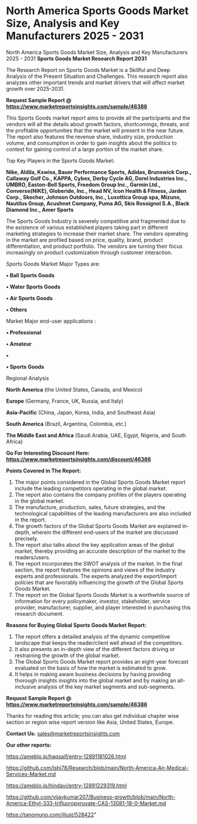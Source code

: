 # North America Sports Goods Market Size, Analysis and Key Manufacturers 2025 - 2031
North America Sports Goods Market Size, Analysis and Key Manufacturers 2025 - 2031
<strong>Sports Goods Market Research Report 2031</strong>

The Research Report on Sports Goods Market is a Skillful and Deep Analysis of the Present Situation and Challenges. This research report also analyzes other important trends and market drivers that will affect market growth over 2025-2031.

<strong>Request Sample Report @ <a href=https://www.marketreportsinsights.com/sample/46386>https://www.marketreportsinsights.com/sample/46386</a></strong>

This Sports Goods market report aims to provide all the participants and the vendors will all the details about growth factors, shortcomings, threats, and the profitable opportunities that the market will present in the near future. The report also features the revenue share, industry size, production volume, and consumption in order to gain insights about the politics to contest for gaining control of a large portion of the market share.

Top Key Players in the Sports Goods Market:

<strong>Nike, Aldila, Kswiss, Bauer Performance Sports, Adidas, Brunswick Corp., Callaway Golf Co., KAPPA, Cybex, Derby Cycle AG, Dorel Industries Inc., UMBRO, Easton-Bell Sports, Freedom Group Inc., Garmin Ltd., Converse(NIKE), Globeride, Inc., Head NV, Icon Health & Fitness, Jarden Corp., Skecher, Johnson Outdoors, Inc., Luxottica Group spa, Mizuno, Nautilus Group, Acushnet Company, Puma AG, Skis Rossignol S.A., Black Diamond Inc., Amer Sports</strong>

The Sports Goods Industry is severely competitive and fragmented due to the existence of various established players taking part in different marketing strategies to increase their market share. The vendors operating in the market are profiled based on price, quality, brand, product differentiation, and product portfolio. The vendors are turning their focus increasingly on product customization through customer interaction.

Sports Goods Market Major Types are:

<strong>•  Ball Sports Goods

•  Water Sports Goods

•  Air Sports Goods

•  Others</strong>

Market Major end-user applications :

<strong>•  Professional

•  Amateur

•  

•  Sports Goods</strong>

Regional Analysis

</u><strong><b>North America</b></strong> (the United States, Canada, and Mexico)

<strong><b>Europe </b></strong>(Germany, France, UK, Russia, and Italy)

<strong><b>Asia-Pacific</b></strong> (China, Japan, Korea, India, and Southeast Asia)

<strong><b>South America</b></strong> (Brazil, Argentina, Colombia, etc.)

<strong><b>The Middle East and Africa</b></strong> (Saudi Arabia, UAE, Egypt, Nigeria, and South Africa)

<strong>Go For Interesting Discount Here: <a href=https://www.marketreportsinsights.com/discount/46386>https://www.marketreportsinsights.com/discount/46386</a></strong>

<strong>Points Covered in The Report:</strong>
<ol>
  <li>The major points considered in the Global Sports Goods Market report include the leading competitors operating in the global market.</li>
  <li>The report also contains the company profiles of the players operating in the global market.</li>
  <li>The manufacture, production, sales, future strategies, and the technological capabilities of the leading manufacturers are also included in the report.</li>
  <li>The growth factors of the Global Sports Goods Market are explained in-depth, wherein the different end-users of the market are discussed precisely.</li>
  <li>The report also talks about the key application areas of the global market, thereby providing an accurate description of the market to the readers/users.</li>
  <li>The report incorporates the SWOT analysis of the market. In the final section, the report features the opinions and views of the industry experts and professionals. The experts analyzed the export/import policies that are favorably influencing the growth of the Global Sports Goods Market.</li>
  <li>The report on the Global Sports Goods Market is a worthwhile source of information for every policymaker, investor, stakeholder, service provider, manufacturer, supplier, and player interested in purchasing this research document.</li>
</ol>
<strong>Reasons for Buying Global Sports Goods Market Report:</strong>

<ol>
  <li>The report offers a detailed analysis of the dynamic competitive landscape that keeps the reader/client well ahead of the competitors.</li>
  <li>It also presents an in-depth view of the different factors driving or restraining the growth of the global market.</li>
  <li>The Global Sports Goods Market report provides an eight-year forecast evaluated on the basis of how the market is estimated to grow.</li>
  <li>It helps in making aware business decisions by having providing thorough insights insights into the global market and by making an all-inclusive analysis of the key market segments and sub-segments.</li>
</ol>
<strong>Request Sample Report @ <a href=https://www.marketreportsinsights.com/sample/46386>https://www.marketreportsinsights.com/sample/46386</a></strong>


Thanks for reading this article; you can also get individual chapter wise section or region wise report version like Asia, United States, Europe.

<strong>Contact Us:</strong>
sales@marketreportsinsights.com

<strong>Our other reports:</strong>

<a href=https://ameblo.jp/haqsaif/entry-12891181026.html>https://ameblo.jp/haqsaif/entry-12891181026.html</a>

<a href=https://github.com/Ishi78/Research/blob/main/North-America-Air-Medical-Services-Market.md>https://github.com/Ishi78/Research/blob/main/North-America-Air-Medical-Services-Market.md</a>

<a href=https://ameblo.jp/hindavi/entry-12891229319.html>https://ameblo.jp/hindavi/entry-12891229319.html</a>

<a href=https://github.com/vijaykumar207/Business-growth/blob/main/North-America-Ethyl-333-trifluoropyruvate-CAS-13081-18-0-Market.md>https://github.com/vijaykumar207/Business-growth/blob/main/North-America-Ethyl-333-trifluoropyruvate-CAS-13081-18-0-Market.md</a>

<a href=https://tanomuno.com/illust/528422>https://tanomuno.com/illust/528422</a>"
